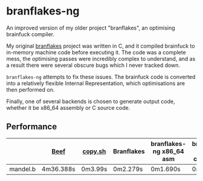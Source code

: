 # branflakes-ng
An improved version of my older project "branflakes", an optimising brainfuck compiler.

My original [branflakes](https://github.com/DavidBuchanan314/branflakes) project was written in C,
and it compiled brainfuck to in-memory machine code before executing it. The code was a complete mess,
the optimising passes were incredibly complex to understand, and as a result there were several
obscure bugs which I never tracked down.

`branflakes-ng` attempts to fix these issues. The brainfuck code is converted into a relatively
flexible Internal Representation, which optimisations are then performed on.

Finally, one of several backends is chosen to generate output code, whether it be x86_64 assembly
or C source code.

## Performance

|          | [Beef](http://kiyuko.org/software/beef) | [copy.sh](https://copy.sh/brainfuck/) | Branflakes | branflakes-ng x86\_64 asm | branflakes-ng compiled c | [Tritium](https://github.com/rdebath/Brainfuck) |
|----------|-----------------------------------------|---------------------------------------|------------|---------------------------|--------------------------|-------------------------------------------------|
| mandel.b | 4m36.388s                               | 0m3.99s                               | 0m2.279s   | 0m1.690s                  | 0m1.538s                 | 0m1.084s                                        |
